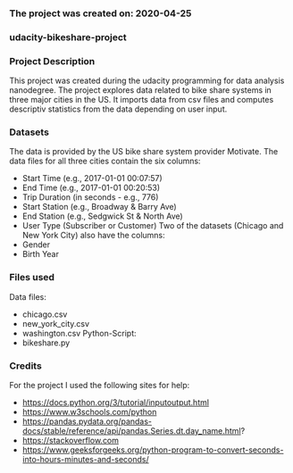 ### The project was created on: 2020-04-25


### udacity-bikeshare-project


### Project Description
This project was created during the udacity programming for data analysis nanodegree.
The project explores data related to bike share systems in three major cities in the US.
It imports data from csv files and computes descriptiv statistics from the data depending
on user input.

### Datasets
The data is provided by the US bike share system provider Motivate. The data files for all three cities contain the six columns:
* Start Time (e.g., 2017-01-01 00:07:57)
* End Time (e.g., 2017-01-01 00:20:53)
* Trip Duration (in seconds - e.g., 776)
* Start Station (e.g., Broadway & Barry Ave)
* End Station (e.g., Sedgwick St & North Ave)
* User Type (Subscriber or Customer)
Two of the datasets (Chicago and New York City) also have the columns:
* Gender
* Birth Year

### Files used
Data files:
* chicago.csv
* new_york_city.csv
* washington.csv
Python-Script:
* bikeshare.py

### Credits
For the project I used the following sites for help:
* https://docs.python.org/3/tutorial/inputoutput.html
* https://www.w3schools.com/python
* https://pandas.pydata.org/pandas-docs/stable/reference/api/pandas.Series.dt.day_name.html?
* https://stackoverflow.com
* https://www.geeksforgeeks.org/python-program-to-convert-seconds-into-hours-minutes-and-seconds/

